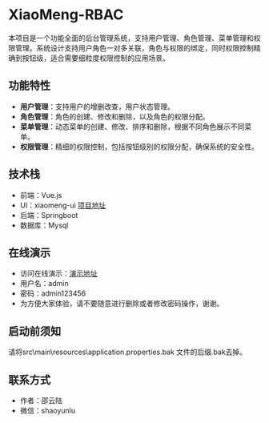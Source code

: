 # XiaoMeng-RBAC

本项目是一个功能全面的后台管理系统，支持用户管理、角色管理、菜单管理和权限管理。系统设计支持用户角色一对多关联，角色与权限的绑定，同时权限控制精确到按钮级，适合需要细粒度权限控制的应用场景。

## 功能特性

- **用户管理**：支持用户的增删改查，用户状态管理。
- **角色管理**：角色的创建、修改和删除，以及角色的权限分配。
- **菜单管理**：动态菜单的创建、修改、排序和删除，根据不同角色展示不同菜单。
- **权限管理**：精细的权限控制，包括按钮级别的权限分配，确保系统的安全性。

## 技术栈

- 前端：Vue.js
- UI：xiaomeng-ui [项目地址](https://github.com/shaoyunlu/xiaomeng-ui)
- 后端：Springboot
- 数据库：Mysql

## 在线演示

- 访问在线演示：[演示地址](http://114.116.50.8:3000)
- 用户名：admin
- 密码：admin123456
- 为方便大家体验，请不要随意进行删除或者修改密码操作，谢谢。

## 启动前须知
请将src\main\resources\application.properties.bak 文件的后缀.bak去掉。

## 联系方式

- 作者：邵云陆
- 微信：shaoyunlu
